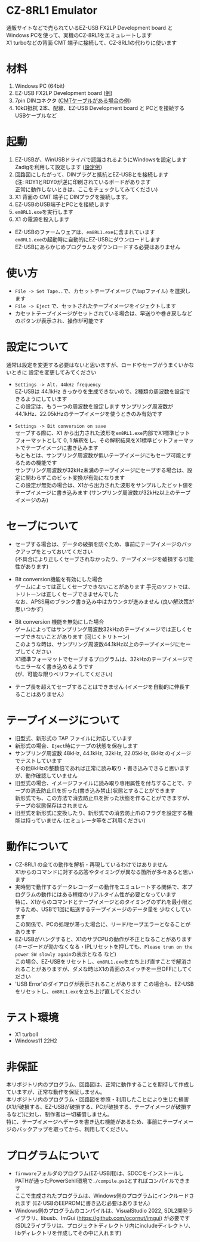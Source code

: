 # CZ-8RL1 Emulator

通販サイトなどで売られているEZ-USB FX2LP Development board と Windows PCを使って、実機のCZ-8RL1をエミュレートします   
X1 turboなどの背面 CMT 端子に接続して、CZ-8RL1の代わりに使います

# 材料
1. Windows PC (64bit)
1. EZ-USB FX2LP Development board  ([例](https://www.amazon.co.jp/ez-usb/s?k=ez-usb))
1. 7pin DINコネクタ  ([CMTケーブルがある場合の例](https://www.marutsu.co.jp/pc/i/19050/))
1. 10kΩ抵抗 2本、配線、EZ-USB Development board と PCとを接続する USBケーブルなど

# 起動
1. EZ-USBが、WinUSBドライバで認識されるようにWindowsを設定します  
   Zadigを利用して設定します
   ([設定例](https://github.com/beijingduckx/em8rl1/issues/1#issuecomment-1655435826))
1. 回路図にしたがって、DINプラグと抵抗とEZ-USBとを接続します  
(注: RDY1とRDY0が逆に印刷されているボードがあります  
正常に動作しないときは、ここをチェックしてみてください)
2. X1 背面の CMT 端子に DINプラグを接続します。
3. EZ-USBのUSB端子とPCとを接続します
5. `em8RL1.exe`を実行します
1. X1 の電源を投入します

* EZ-USBのファームウェアは、`em8RL1.exe`に含まれています  
 `em8RL1.exe`の起動時に自動的にEZ-USBにダウンロードします  
 EZ-USBにあらかじめプログラムをダウンロードする必要はありません
 

# 使い方
- `File -> Set Tape..`で、カセットテープイメージ (*.tapファイル) を選択します
- `File -> Eject` で、セットされたテープイメージをイジェクトします
- カセットテープイメージがセットされている場合は、早送りや巻き戻しなどのボタンが表示され、操作が可能です

# 設定について
通常は設定を変更する必要はないと思いますが、ロードやセーブがうまくいかないときに
設定を変更してみてください

- `Settings -> Alt. 44kHz frequency`   
EZ-USBは 44.1kHz きっかりを生成できないので、2種類の周波数を設定できるようにしています  
この設定は、もう一つの周波数を設定します サンプリング周波数が44.1kHz、22.05kHzのテープイメージを使うときのみ有効です

- `Settings -> Bit conversion on save`  
セーブする際に、X1 から出力された波形を`em8RL1.exe`内部でX1標準ビットフォーマットとして
0, 1 解釈をし、その解釈結果をX1標準ビットフォーマットでテープイメージに書き込みます  
もともとは、サンプリング周波数が低いテープイメージにもセーブ可能とするための機能です  
サンプリング周波数が32kHz未満のテープイメージにセーブする場合は、設定に関わらずこのビット変換が有効になります   
この設定が無効の場合は、X1から出力された波形をサンプルしたビット値をテープイメージに書き込みます (サンプリング周波数が32kHz以上のテープイメージのみ)

# セーブについて
- セーブする場合は、データの破損を防ぐため、事前にテープイメージのバックアップをとっておいてください  
  (不具合により正しくセーブされなかったり、テープイメージを破損する可能性があります)
  
- Bit conversion機能を有効にした場合  
ゲームによっては正しくセーブできないことがあります 手元のソフトでは、トリトーンは正しくセーブできませんでした  
なお、APSS用のブランク書き込み中はカウンタが進みません (良い解決策が思いつかず)

- Bit conversion 機能を無効にした場合  
ゲームによってはサンプリング周波数32kHzのテープイメージでは正しくセーブできないことがあります (同じくトリトーン)   
このような時は、サンプリング周波数44.1kHz以上のテープイメージにセーブしてください  
  X1標準フォーマットでセーブするプログラムは、32kHzのテープイメージでもエラーなく書き込めるようです  
  (が、可能な限りベリファイしてください)  

- テープ長を超えてセーブすることはできません (イメージを自動的に伸長することはありません)

# テープイメージについて
- 旧型式、新形式の TAP ファイルに対応しています
- 新形式の場合、`Eject`時にテープの状態を保存します
- サンプリング周波数 48kHz, 44.1kHz, 32kHz, 22.05kHz, 8kHz のイメージでテストしています  
  その他8kHzの整数倍であれば正常に読み取り・書き込みできると思いますが、動作確認していません
- 旧型式の場合、イメージファイルに読み取り専用属性を付与することで、テープの消去防止爪を折った(書き込み禁止)状態とすることができます  
  新形式でも、この方法で消去防止爪を折った状態を作ることができますが、テープの状態保存はされません
- 旧型式を新形式に変換したり、新形式での消去防止爪のフラグを設定する機能は持っていません (エミュレータ等をご利用ください)


# 動作について
- CZ-8RL1 の全ての動作を解析・再現しているわけではありません  
  X1からのコマンドに対する応答やタイミングが異なる箇所が多々あると思います
- 実時間で動作するデータレコーダーの動作をエミュレートする関係で、本プログラムの動作にはある程度のリアルタイム性が必要となっています  
特に、X1からのコマンドとテープイメージとのタイミングのずれを最小限とするため、USBで1回に転送するテープイメージのデータ量を
少なくしています  
 この関係で、PCの処理が滞った場合に、リード/セーブエラーとなることがあります
- EZ-USBがハングすると、X1のサブCPUの動作が不正となることがあります (キーボードが効かなくなる・IPLリセットを押しても、`Please trun on the power SW slowly again`の表示となる など)  
  この場合、EZ-USBをリセットし、`em8RL1.exe`を立ち上げ直すことで解消されることがありますが、ダメな時はX1の背面のスイッチを一旦OFFにしてください
- 'USB Error'のダイアログが表示されることがあります この場合も、EZ-USBをリセットし、`em8RL1.exe`を立ち上げ直してください


# テスト環境
- X1 turboII
- Windows11 22H2


# 非保証
本リポジトリ内のプログラム、回路図は、正常に動作することを期待して作成していますが、正常な動作を保証しません。  
本リポジトリ内のプログラム・回路図を参照・利用したことにより生じた損害(X1が破損する、EZ-USBが破損する、PCが破損する、テープイメージが破損するなど)に対し、制作者は一切補償しません。  
特に、テープイメージへデータを書き込む機能があるため、事前にテープイメージのバックアップを取ってから、利用してください。


# プログラムについて
- `firmware`フォルダのプログラム(EZ-USB用)は、SDCCをインストールしPATHが通ったPowerSehll環境で`./compile.ps1`とすればコンパイルできます  
ここで生成されたプログラムは、Windows側のプログラムにインクルードされます
(EZ-USBのEEPROMに書き込む必要はありません)
- Windows側のプログラムのコンパイルは、VisualStudio 2022, SDL2開発ライブラリ、libusb、ImGui (https://github.com/ocornut/imgui) が必要です  
 (SDL2ライブラリは、プロジェクトディレクトリ内にincludeディレクトリ、libディレクトリを作成してその中に入れます)
